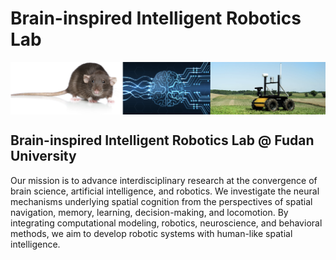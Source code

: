 # Brain-inspired Intelligent Robotics Lab

<img src="bar.png" align="center">

## Brain-inspired Intelligent Robotics Lab @ Fudan University

Our mission is to advance interdisciplinary research at the convergence of brain science, artificial intelligence, and robotics. We investigate the neural mechanisms underlying spatial cognition from the perspectives of spatial navigation, memory, learning, decision-making, and locomotion. By integrating computational modeling, robotics, neuroscience, and behavioral methods, we aim to develop robotic systems with human-like spatial intelligence.

